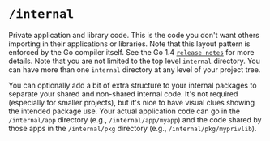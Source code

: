 # `/internal`

Private application and library code. This is the code you don't want others importing in their applications or
libraries. Note that this layout pattern is enforced by the Go compiler itself. See the Go
1.4 [`release notes`](https://golang.org/doc/go1.4#internalpackages) for more details. Note that you are not limited to
the top level `internal` directory. You can have more than one `internal` directory at any level of your project tree.

You can optionally add a bit of extra structure to your internal packages to separate your shared and non-shared
internal code. It's not required (especially for smaller projects), but it's nice to have visual clues showing the
intended package use. Your actual application code can go in the `/internal/app` directory (e.g., `/internal/app/myapp`)
and the code shared by those apps in the `/internal/pkg` directory (e.g., `/internal/pkg/myprivlib`).